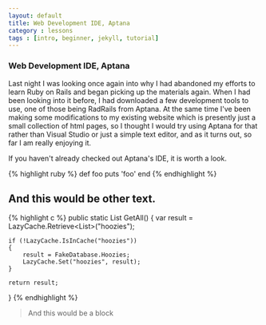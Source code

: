 ```yaml
---
layout: default
title: Web Development IDE, Aptana
category : lessons
tags : [intro, beginner, jekyll, tutorial]
---
```


### Web Development IDE, Aptana

Last night I was looking once again into why I had abandoned my efforts to learn Ruby on Rails and began picking up the materials again. When I had been looking into it before, I had downloaded a few development tools to use, one of those being RadRails from Aptana. At the same time I've been making some modifications to my existing website which is presently just a small collection of html pages, so I thought I would try using Aptana for that rather than Visual Studio or just a simple text editor, and as it turns out, so far I am really enjoying it.

If you haven't already checked out Aptana's IDE, it is worth a look.

{% highlight ruby %}
def foo
  puts 'foo'
end
{% endhighlight %}

## And this would be other text.

{% highlight c %}
public static List<Hoozy> GetAll()
{
    var result = LazyCache.Retrieve<List<Hoozy>>("hoozies");

    if (!LazyCache.IsInCache("hoozies"))
    {
        result = FakeDatabase.Hoozies;
        LazyCache.Set("hoozies", result);
    }
    
    return result;
}
{% endhighlight %}

> And this would be a block